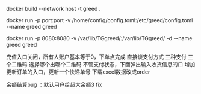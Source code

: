 docker build --network host  -t greed .

docker run -p port:port -v /home/config/config.toml:/etc/greed/config.toml --name greed greed


docker run -p 8080:8080 -v /var/lib/TGgreed/:/var/lib/TGgreed/ -d --name greed greed


<!-- TODO -->
充值入口关闭，所有人账户基本等于0，下单点完成 直接谈支付方式 三种支付 三个二维码 选择哪个出哪个二维码 不管支付状态，下面弹出输入收货信息的口
增加更新订单的入口，更新一个快递单号
下载excel数据改成order

余额结算bug ：默认用户给超大余额3 fix